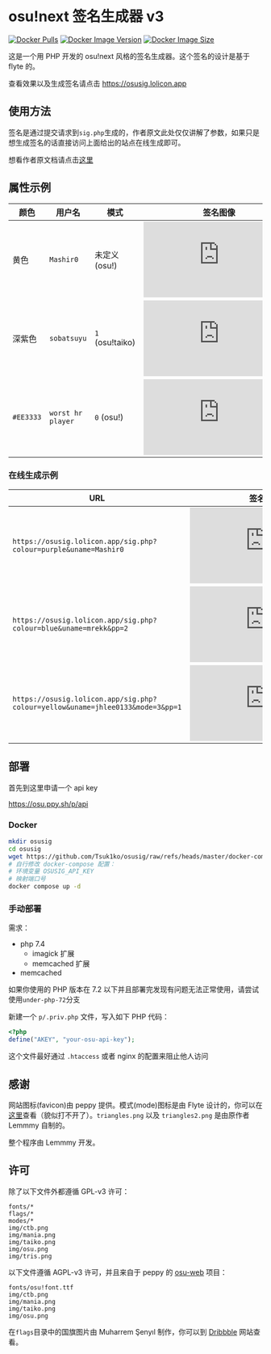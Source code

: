 # osu!next 签名生成器 v3

[![Docker Pulls](https://img.shields.io/docker/pulls/tsuk1ko/osusig?style=flat-square)](https://hub.docker.com/r/tsuk1ko/osusig)
[![Docker Image Version](https://img.shields.io/docker/v/tsuk1ko/osusig?style=flat-square)](https://hub.docker.com/r/tsuk1ko/osusig)
[![Docker Image Size](https://img.shields.io/docker/image-size/tsuk1ko/osusig/latest?style=flat-square)](https://hub.docker.com/r/tsuk1ko/osusig)

这是一个用 PHP 开发的 osu!next 风格的签名生成器。这个签名的设计是基于 flyte 的。

查看效果以及生成签名请点击 https://osusig.lolicon.app

## 使用方法

签名是通过提交请求到`sig.php`生成的，作者原文此处仅仅讲解了参数，如果只是想生成签名的话直接访问上面给出的站点在线生成即可。

想看作者原文档请点击[这里](https://github.com/Lemmmy/osusig)

## 属性示例

| 颜色      | 用户名            | 模式            |                                          签名图像                                          |
| --------- | ----------------- | --------------- | :----------------------------------------------------------------------------------------: |
| 黄色      | `Mashir0`         | 未定义 (osu!)   |            ![1](https://osusig.lolicon.app/sig.php?colour=yellow&uname=Mashir0)            |
| 深紫色    | `sobatsuyu`       | `1` (osu!taiko) |        ![2](https://osusig.lolicon.app/sig.php?colour=pink&uname=sobatsuyu&mode=1)         |
| `#EE3333` | `worst hr player` | `0` (osu!)      | ![3](https://osusig.lolicon.app/sig.php?colour=hexEE3333&uname=worst%20hr%20player&mode=0) |

### 在线生成示例

| URL                                                                            |                                      签名图像                                      |
| ------------------------------------------------------------------------------ | :--------------------------------------------------------------------------------: |
| `https://osusig.lolicon.app/sig.php?colour=purple&uname=Mashir0`               |        ![4](https://osusig.lolicon.app/sig.php?colour=purple&uname=Mashir0)        |
| `https://osusig.lolicon.app/sig.php?colour=blue&uname=mrekk&pp=2`              |       ![5](https://osusig.lolicon.app/sig.php?colour=blue&uname=mrekk&pp=2)        |
| `https://osusig.lolicon.app/sig.php?colour=yellow&uname=jhlee0133&mode=3&pp=1` | ![6](https://osusig.lolicon.app/sig.php?colour=yellow&uname=jhlee0133&mode=3&pp=1) |

## 部署

首先到这里申请一个 api key

https://osu.ppy.sh/p/api

### Docker

```bash
mkdir osusig
cd osusig
wget https://github.com/Tsuk1ko/osusig/raw/refs/heads/master/docker-compose.yml
# 自行修改 docker-compose 配置：
# 环境变量 OSUSIG_API_KEY
# 映射端口号
docker compose up -d
```

### 手动部署

需求：

- php 7.4
  - imagick 扩展
  - memcached 扩展
- memcached

如果你使用的 PHP 版本在 7.2 以下并且部署完发现有问题无法正常使用，请尝试使用`under-php-72`分支

新建一个 `p/.priv.php` 文件，写入如下 PHP 代码：

```php
<?php
define("AKEY", "your-osu-api-key");
```

这个文件最好通过 `.htaccess` 或者 nginx 的配置来阻止他人访问

## 感谢

网站图标(favicon)由 peppy 提供。模式(mode)图标是由 Flyte 设计的，你可以在[这里](https://www.pixelapse.com/flyte/projects/osu!designs/files/)查看（貌似打不开了）。`triangles.png` 以及 `triangles2.png` 是由原作者 Lemmmy 自制的。

整个程序由 Lemmmy 开发。

## 许可

除了以下文件外都遵循 GPL-v3 许可：

```text
fonts/*
flags/*
modes/*
img/ctb.png
img/mania.png
img/taiko.png
img/osu.png
img/tris.png
```

以下文件遵循 AGPL-v3 许可，并且来自于 peppy 的 [osu-web](https://github.com/ppy/osu-web) 项目：

```text
fonts/osu!font.ttf
img/ctb.png
img/mania.png
img/taiko.png
img/osu.png
```

在`flags`目录中的国旗图片由 Muharrem Şenyıl 制作，你可以到 [Dribbble](https://dribbble.com/shots/1211759-Free-195-Flat-Flags) 网站查看。
